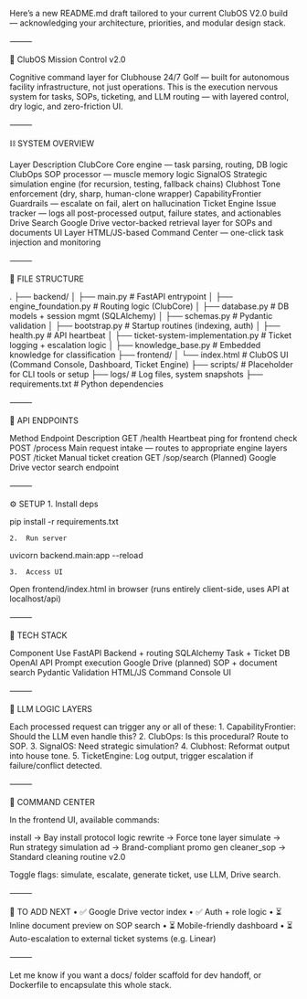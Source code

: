 Here’s a new README.md draft tailored to your current ClubOS V2.0 build — acknowledging your architecture, priorities, and modular design stack.

⸻

🧠 ClubOS Mission Control v2.0

Cognitive command layer for Clubhouse 24/7 Golf — built for autonomous facility infrastructure, not just operations. This is the execution nervous system for tasks, SOPs, ticketing, and LLM routing — with layered control, dry logic, and zero-friction UI.

⸻

⛓️ SYSTEM OVERVIEW

Layer	Description
ClubCore	Core engine — task parsing, routing, DB logic
ClubOps	SOP processor — muscle memory logic
SignalOS	Strategic simulation engine (for recursion, testing, fallback chains)
Clubhost	Tone enforcement (dry, sharp, human-clone wrapper)
CapabilityFrontier	Guardrails — escalate on fail, alert on hallucination
Ticket Engine	Issue tracker — logs all post-processed output, failure states, and actionables
Drive Search	Google Drive vector-backed retrieval layer for SOPs and documents
UI Layer	HTML/JS-based Command Center — one-click task injection and monitoring


⸻

📁 FILE STRUCTURE

.
├── backend/
│   ├── main.py                   # FastAPI entrypoint
│   ├── engine_foundation.py      # Routing logic (ClubCore)
│   ├── database.py               # DB models + session mgmt (SQLAlchemy)
│   ├── schemas.py                # Pydantic validation
│   ├── bootstrap.py              # Startup routines (indexing, auth)
│   ├── health.py                 # API heartbeat
│   ├── ticket-system-implementation.py  # Ticket logging + escalation logic
│   ├── knowledge_base.py         # Embedded knowledge for classification
├── frontend/
│   └── index.html                # ClubOS UI (Command Console, Dashboard, Ticket Engine)
├── scripts/                      # Placeholder for CLI tools or setup
├── logs/                         # Log files, system snapshots
├── requirements.txt              # Python dependencies


⸻

🧪 API ENDPOINTS

Method	Endpoint	Description
GET	/health	Heartbeat ping for frontend check
POST	/process	Main request intake — routes to appropriate engine layers
POST	/ticket	Manual ticket creation
GET	/sop/search	(Planned) Google Drive vector search endpoint


⸻

⚙️ SETUP
	1.	Install deps

pip install -r requirements.txt


	2.	Run server

uvicorn backend.main:app --reload


	3.	Access UI
Open frontend/index.html in browser (runs entirely client-side, uses API at localhost/api)

⸻

🧠 TECH STACK

Component	Use
FastAPI	Backend + routing
SQLAlchemy	Task + Ticket DB
OpenAI API	Prompt execution
Google Drive (planned)	SOP + document search
Pydantic	Validation
HTML/JS	Command Console UI


⸻

🧩 LLM LOGIC LAYERS

Each processed request can trigger any or all of these:
	1.	CapabilityFrontier: Should the LLM even handle this?
	2.	ClubOps: Is this procedural? Route to SOP.
	3.	SignalOS: Need strategic simulation?
	4.	Clubhost: Reformat output into house tone.
	5.	TicketEngine: Log output, trigger escalation if failure/conflict detected.

⸻

🧰 COMMAND CENTER

In the frontend UI, available commands:

install           → Bay install protocol logic
rewrite           → Force tone layer
simulate          → Run strategy simulation
ad                → Brand-compliant promo gen
cleaner_sop       → Standard cleaning routine v2.0

Toggle flags: simulate, escalate, generate ticket, use LLM, Drive search.

⸻

🧱 TO ADD NEXT
	•	✅ Google Drive vector index
	•	✅ Auth + role logic
	•	⏳ Inline document preview on SOP search
	•	⏳ Mobile-friendly dashboard
	•	⏳ Auto-escalation to external ticket systems (e.g. Linear)

⸻

Let me know if you want a docs/ folder scaffold for dev handoff, or Dockerfile to encapsulate this whole stack.
